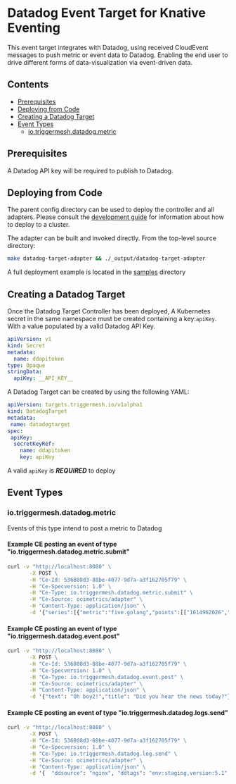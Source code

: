 # Datadog Event Target for Knative Eventing

This event target integrates with Datadog, using received CloudEvent messages to
push metric or event data to Datadog. Enabling the end user to drive different forms of data-visualization via event-driven data. 

## Contents
- [Prerequisites](#Prerequisites)
- [Deploying from Code](#deploying-from-code])
- [Creating a Datadog Target](#creating-a-datadog-target)
- [Event Types](#event-types)
  - [io.triggermesh.datadog.metric](#io.triggermesh.datadog.metric)

## Prerequisites

A Datadog API key will be required to publish to Datadog.

## Deploying from Code

The parent config directory can be used to deploy the controller and all adapters. Please
consult the [development guide](../DEVELOPMENT.md) for information about how to deploy to
a cluster.

The adapter can be built and invoked directly.  From the top-level source directory:

```sh
make datadog-target-adapter && ./_output/datadog-target-adapter
```

A full deployment example is located in the [samples](../samples/datadog) directory

## Creating a Datadog Target

Once the Datadog Target Controller has been deployed, A Kubernetes secret in the same namespace must be created containing a key:`apiKey`. With a value populated by a valid Datadog API Key. 

```yaml
apiVersion: v1
kind: Secret
metadata:
  name: ddapitoken
type: Opaque
stringData:
  apiKey: __API_KEY__
```

A Datadog Target can be created by using the following YAML:

```yaml
apiVersion: targets.triggermesh.io/v1alpha1
kind: DatadogTarget
metadata:
 name: datadogtarget
spec:
 apiKey:
  secretKeyRef:
    name: ddapitoken
    key: apiKey
```

A valid `apiKey` is ***REQUIRED*** to deploy


## Event Types


### io.triggermesh.datadog.metric

Events of this type intend to post a metric to Datadog

#### Example CE posting an event of type "io.triggermesh.datadog.metric.submit"

```cmd
curl -v "http://localhost:8080" \
       -X POST \
       -H "Ce-Id: 536808d3-88be-4077-9d7a-a3f162705f79" \
       -H "Ce-Specversion: 1.0" \
       -H "Ce-Type: io.triggermesh.datadog.metric.submit" \
       -H "Ce-Source: ocimetrics/adapter" \
       -H "Content-Type: application/json" \
       -d '{"series":[{"metric":"five.golang","points":[["1614962026","14.5"]]}]}'
```


#### Example CE posting an event of type "io.triggermesh.datadog.event.post"

```cmd
curl -v "http://localhost:8080" \
       -X POST \
       -H "Ce-Id: 536808d3-88be-4077-9d7a-a3f162705f79" \
       -H "Ce-Specversion: 1.0" \
       -H "Ce-Type: io.triggermesh.datadog.event.post" \
       -H "Ce-Source: ocimetrics/adapter" \
       -H "Content-Type: application/json" \
       -d '{"text": "Oh boy2!","title": "Did you hear the news today?"}'
```

#### Example CE posting an event of type "io.triggermesh.datadog.logs.send"

```cmd
curl -v "http://localhost:8080" \
       -X POST \
       -H "Ce-Id: 536808d3-88be-4077-9d7a-a3f162705f79" \
       -H "Ce-Specversion: 1.0" \
       -H "Ce-Type: io.triggermesh.datadog.log.send" \
       -H "Ce-Source: ocimetrics/adapter" \
       -H "Content-Type: application/json" \
       -d '{  "ddsource": "nginx", "ddtags": "env:staging,version:5.1", "hostname": "i-012345678", "message": "2019-11-19T14:37:58,995 INFO Hello World", "service": "payment"}'
```
